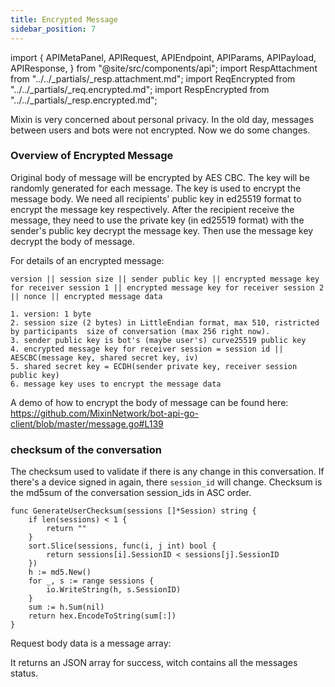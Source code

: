 ```yaml
---
title: Encrypted Message
sidebar_position: 7
---
```


import {
  APIMetaPanel,
  APIRequest,
  APIEndpoint,
  APIParams,
  APIPayload,
  APIResponse,
} from "@site/src/components/api";
import RespAttachment from "../../_partials/_resp.attachment.md";
import ReqEncrypted from "../../_partials/_req.encrypted.md";
import RespEncrypted from "../../_partials/_resp.encrypted.md";

Mixin is very concerned about personal privacy. In the old day, messages between users and bots were not encrypted. Now we do some changes.

### Overview of Encrypted Message

Original body of message will be encrypted by AES CBC. The key will be randomly generated for each message. The key is used to encrypt the message body. We need all recipients' public key in ed25519 format to encrypt the message key respectively. After the recipient receive the message, they need to use the private key (in ed25519 format) with the sender's public key decrypt the message key. Then use the message key decrypt the body of message.

For details of an encrypted message:
```
version || session size || sender public key || encrypted message key for receiver session 1 || encrypted message key for receiver session 2 || nonce || encrypted message data

1. version: 1 byte 
2. session size (2 bytes) in LittleEndian format, max 510, ristricted by participants  size of conversation (max 256 right now).
3. sender public key is bot's (maybe user's) curve25519 public key
4. encrypted message key for receiver session = session id || AESCBC(message key, shared secret key, iv)
5. shared secret key = ECDH(sender private key, receiver session public key)
6. message key uses to encrypt the message data
```

A demo of how to encrypt the body of message can be found here: https://github.com/MixinNetwork/bot-api-go-client/blob/master/message.go#L139

### checksum of the conversation

The checksum used to validate if there is any change in this conversation. If there's a device signed in again, there `session_id` will change. Checksum is the md5sum of the conversation session_ids in ASC order.

```
func GenerateUserChecksum(sessions []*Session) string {
	if len(sessions) < 1 {
		return ""
	}
	sort.Slice(sessions, func(i, j int) bool {
		return sessions[i].SessionID < sessions[j].SessionID
	})
	h := md5.New()
	for _, s := range sessions {
		io.WriteString(h, s.SessionID)
	}
	sum := h.Sum(nil)
	return hex.EncodeToString(sum[:])
}
```

<APIEndpoint url="/encrypted_messages" />

<APIMetaPanel scope="Authorized" />

<APIRequest
  title="Send Messages"
  method="POST"
  url="/encrypted_messages --data PAYLOAD"
/>

Request body data is a message array:

<ReqEncrypted />

It returns an JSON array for success, witch contains all the messages status.

<RespEncrypted />
